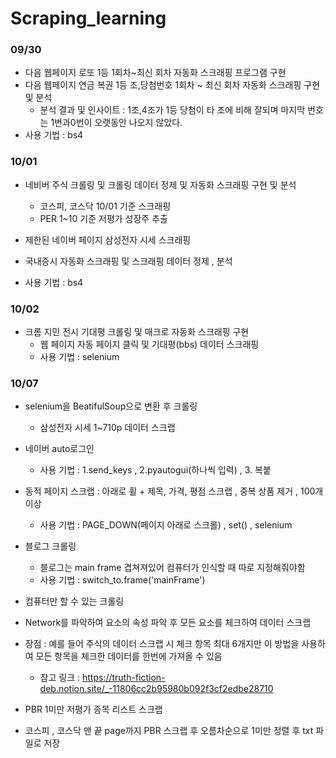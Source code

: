 # Scraping_learning
 
### 09/30 
- 다음 웹페이지 로또 1등 1회차~최신 회차 자동화 스크래핑 프로그램 구현
- 다음 웹페이지 연금 복권 1등 조,당첨번호 1회차 ~ 최신 회차 자동화 스크래핑 구현 및 분석
  - 분석 결과 및 인사이트 : 1조,4조가 1등 당첨이 타 조에 비해 잘되며 마지막 번호는 1번과0번이 오랫동안 나오지 않았다.
- 사용 기법 : bs4
 
### 10/01
- 네비버 주식 크롤링 및 크롤링 데이터 정제 및 자동화 스크래핑 구현 및 분석

  - 코스피, 코스닥 10/01 기준 스크래핑
  - PER 1~10 기준 저평가 성장주 추출

 - 제한된 네이버 페이지 삼성전자 시세 스크래핑
 - 국내증시 자동화 스크래핑 및 스크래핑 데이터 정제 , 분석

 - 사용 기법 : bs4
 

### 10/02
- 크롬 지민 전시 기대평 크롤링 및 매크로 자동화 스크래핑 구현
  - 웹 페이지 자동 페이지 클릭 및 기대평(bbs) 데이터 스크래핑
  - 사용 기법 : selenium
 

### 10/07
- selenium을 BeatifulSoup으로 변환 후 크롤링
  - 삼성전자 시세 1~710p 데이터 스크랩

- 네이버 auto로그인
  - 사용 기법 : 1.send_keys , 2.pyautogui(하나씩 입력) , 3. 복붙

- 동적 페이지 스크랩 : 아래로 휠 + 제목, 가격, 평점 스크랩 , 중복 상품 제거 , 100개 이상
  - 사용 기법 : PAGE_DOWN(페이지 아래로 스크롤) , set() , selenium
 
- 블로그 크롤링 
  - 블로그는 main frame 겹쳐져있어 컴퓨터가 인식할 때 따로 지정해줘야함
  - 사용 기법 : switch_to.frame('mainFrame')

 - 컴퓨터만 할 수 있는 크롤링
  - Network를 파악하여 요소의 속성 파악 후 모든 요소를 체크하여 데이터 스크랩
  - 장점 : 예를 들어 주식의 데이터 스크랩 시 체크 항목 최대 6개지만 이 방법을 사용하여 모든 항목을 체크한 데이터를 한번에 가져올 수 있음
     - 참고 링크 : https://truth-fiction-deb.notion.site/_-11806cc2b95980b092f3cf2edbe28710

- PBR 1미만 저평가 종목 리스트 스크랩
 - 코스피 , 코스닥 맨 끝 page까지 PBR 스크랩 후 오름차순으로 1미만 정렬 후 txt 파일로 저장
